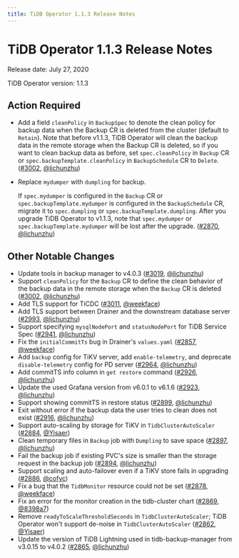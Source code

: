 ```yaml
---
title: TiDB Operator 1.1.3 Release Notes
---
```


# TiDB Operator 1.1.3 Release Notes

Release date: July 27, 2020

TiDB Operator version: 1.1.3

## Action Required

- Add a field `cleanPolicy` in `BackupSpec` to denote the clean policy for backup data when the Backup CR is deleted from the cluster (default to `Retain`). Note that before v1.1.3, TiDB Operator will clean the backup data in the remote storage when the Backup CR is deleted, so if you want to clean backup data as before, set `spec.cleanPolicy` in `Backup` CR or `spec.backupTemplate.cleanPolicy` in `BackupSchedule` CR to `Delete`. ([#3002](https://github.com/pingcap/tidb-operator/pull/3002), [@lichunzhu](https://github.com/lichunzhu))
- Replace `mydumper` with `dumpling` for backup.

    If `spec.mydumper` is configured in the `Backup` CR or `spec.backupTemplate.mydumper` is configured in the `BackupSchedule` CR, migrate it to `spec.dumpling` or `spec.backupTemplate.dumpling`. After you upgrade TiDB Operator to v1.1.3, note that `spec.mydumper` or `spec.backupTemplate.mydumper` will be lost after the upgrade. ([#2870](https://github.com/pingcap/tidb-operator/pull/2870), [@lichunzhu](https://github.com/lichunzhu))

## Other Notable Changes

- Update tools in backup manager to v4.0.3 ([#3019](https://github.com/pingcap/tidb-operator/pull/3019), [@lichunzhu](https://github.com/lichunzhu))
- Support `cleanPolicy` for the `Backup` CR to define the clean behavior of the backup data in the remote storage when the `Backup` CR is deleted ([#3002](https://github.com/pingcap/tidb-operator/pull/3002), [@lichunzhu](https://github.com/lichunzhu))
- Add TLS support for TiCDC ([#3011](https://github.com/pingcap/tidb-operator/pull/3011), [@weekface](https://github.com/weekface))
- Add TLS support between Drainer and the downstream database server ([#2993](https://github.com/pingcap/tidb-operator/pull/2993), [@lichunzhu](https://github.com/lichunzhu))
- Support specifying `mysqlNodePort` and `statusNodePort` for TiDB Service Spec ([#2941](https://github.com/pingcap/tidb-operator/pull/2941), [@lichunzhu](https://github.com/lichunzhu))
- Fix the `initialCommitTs` bug in Drainer's `values.yaml` ([#2857](https://github.com/pingcap/tidb-operator/pull/2857), [@weekface](https://github.com/weekface))
- Add `backup` config for TiKV server, add `enable-telemetry`, and deprecate `disable-telemetry` config for PD server ([#2964](https://github.com/pingcap/tidb-operator/pull/2964), [@lichunzhu](https://github.com/lichunzhu))
- Add commitTS info column in `get restore` command ([#2926](https://github.com/pingcap/tidb-operator/pull/2926), [@lichunzhu](https://github.com/lichunzhu))
- Update the used Grafana version from v6.0.1 to v6.1.6 ([#2923](https://github.com/pingcap/tidb-operator/pull/2923), [@lichunzhu](https://github.com/lichunzhu))
- Support showing commitTS in restore status ([#2899](https://github.com/pingcap/tidb-operator/pull/2899), [@lichunzhu](https://github.com/lichunzhu))
- Exit without error if the backup data the user tries to clean does not exist ([#2916](https://github.com/pingcap/tidb-operator/pull/2916), [@lichunzhu](https://github.com/lichunzhu))
- Support auto-scaling by storage for TiKV in `TidbClusterAutoScaler` ([#2884](https://github.com/pingcap/tidb-operator/pull/2884), [@Yisaer](https://github.com/Yisaer))
- Clean temporary files in `Backup` job with `Dumpling` to save space ([#2897](https://github.com/pingcap/tidb-operator/pull/2897), [@lichunzhu](https://github.com/lichunzhu))
- Fail the backup job if existing PVC's size is smaller than the storage request in the backup job ([#2894](https://github.com/pingcap/tidb-operator/pull/2894), [@lichunzhu](https://github.com/lichunzhu))
- Support scaling and auto-failover even if a TiKV store fails in upgrading ([#2886](https://github.com/pingcap/tidb-operator/pull/2886), [@cofyc](https://github.com/cofyc))
- Fix a bug that the `TidbMonitor` resource could not be set ([#2878](https://github.com/pingcap/tidb-operator/pull/2878), [@weekface](https://github.com/weekface))
- Fix an error for the monitor creation in the tidb-cluster chart ([#2869](https://github.com/pingcap/tidb-operator/pull/2869), [@8398a7](https://github.com/8398a7))
- Remove `readyToScaleThresholdSeconds` in `TidbClusterAutoScaler`; TiDB Operator won't support de-noise in `TidbClusterAutoScaler` ([#2862](https://github.com/pingcap/tidb-operator/pull/2862), [@Yisaer](https://github.com/Yisaer))
- Update the version of TiDB Lightning used in tidb-backup-manager from v3.0.15 to v4.0.2 ([#2865](https://github.com/pingcap/tidb-operator/pull/2865), [@lichunzhu](https://github.com/lichunzhu))
